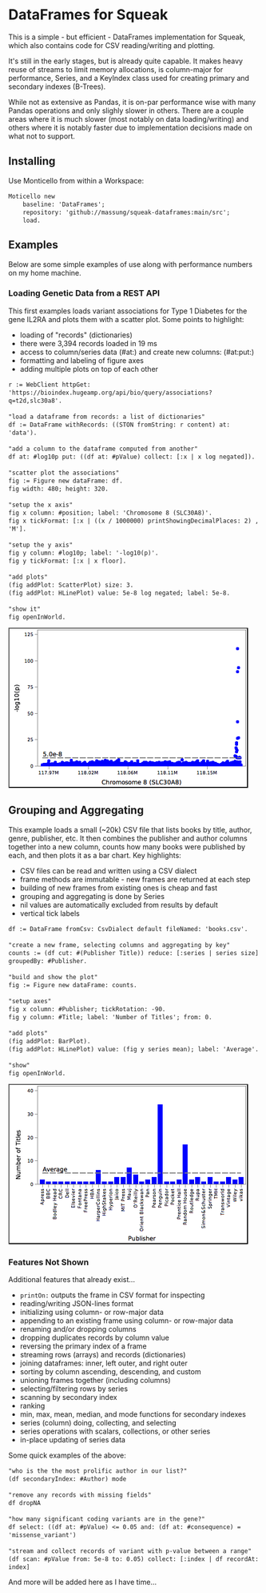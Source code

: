 # DataFrames for Squeak

This is a simple - but efficient - DataFrames implementation for Squeak, which also contains code for CSV reading/writing and plotting.

It's still in the early stages, but is already quite capable. It makes heavy reuse of streams to limit memory allocations, is column-major for performance, Series, and a KeyIndex class used for creating primary and secondary indexes (B-Trees).

While not as extensive as Pandas, it is on-par performance wise with many Pandas operations and only slighly slower in others. There are a couple areas where it is much slower (most notably on data loading/writing) and others where it is notably faster due to implementation decisions made on what not to support.

## Installing

Use Monticello from within a Workspace:

```smalltalk
Moticello new
    baseline: 'DataFrames';
    repository: 'github://massung/squeak-dataframes:main/src';
    load.
```

## Examples

Below are some simple examples of use along with performance numbers on my home machine.

### Loading Genetic Data from a REST API

This first examples loads variant associations for Type 1 Diabetes for the gene IL2RA and plots them with a scatter plot. Some points to highlight:

* loading of "records" (dictionaries)
* there were 3,394 records loaded in 19 ms
* access to column/series data (#at:) and create new columns: (#at:put:)
* formatting and labeling of figure axes
* adding multiple plots on top of each other

```smalltalk
r := WebClient httpGet: 'https://bioindex.hugeamp.org/api/bio/query/associations?q=t2d,slc30a8'.

"load a dataframe from records: a list of dictionaries"
df := DataFrame withRecords: ((STON fromString: r content) at: 'data').

"add a column to the dataframe computed from another"
df at: #log10p put: ((df at: #pValue) collect: [:x | x log negated]).

"scatter plot the associations"
fig := Figure new dataFrame: df.
fig width: 480; height: 320.

"setup the x axis"
fig x column: #position; label: 'Chromosome 8 (SLC30A8)'.
fig x tickFormat: [:x | ((x / 1000000) printShowingDecimalPlaces: 2) , 'M'].

"setup the y axis"
fig y column: #log10p; label: '-log10(p)'.
fig y tickFormat: [:x | x floor].

"add plots"
(fig addPlot: ScatterPlot) size: 3.
(fig addPlot: HLinePlot) value: 5e-8 log negated; label: 5e-8.

"show it"
fig openInWorld.
```

![](screenshots/associations.png)

## Grouping and Aggregating

This example loads a small (~20k) CSV file that lists books by title, author, genre, publisher, etc. It then combines the publisher and author columns together into a new column, counts how many books were published by each, and then plots it as a bar chart. Key highlights:

* CSV files can be read and written using a CSV dialect
* frame methods are immutable - new frames are returned at each step
* building of new frames from existing ones is cheap and fast
* grouping and aggregating is done by Series
* nil values are automatically excluded from results by default
* vertical tick labels

```smalltalk
df := DataFrame fromCsv: CsvDialect default fileNamed: 'books.csv'.

"create a new frame, selecting columns and aggregating by key"
counts := (df cut: #(Publisher Title)) reduce: [:series | series size] groupedBy: #Publisher.

"build and show the plot"
fig := Figure new dataFrame: counts.

"setup axes"
fig x column: #Publisher; tickRotation: -90.
fig y column: #Title; label: 'Number of Titles'; from: 0.

"add plots"
(fig addPlot: BarPlot).
(fig addPlot: HLinePlot) value: (fig y series mean); label: 'Average'.

"show"
fig openInWorld.
```

![](screenshots/books.png)

### Features Not Shown

Additional features that already exist...

* `printOn:` outputs the frame in CSV format for inspecting
* reading/writing JSON-lines format
* initializing using column- or row-major data
* appending to an existing frame using column- or row-major data
* renaming and/or dropping columns
* dropping duplicates records by column value
* reversing the primary index of a frame
* streaming rows (arrays) and records (dictionaries)
* joining dataframes: inner, left outer, and right outer
* sorting by column ascending, descending, and custom
* unioning frames together (including columns)
* selecting/filtering rows by series
* scanning by secondary index
* ranking
* min, max, mean, median, and mode functions for secondary indexes
* series (column) doing, collecting, and selecting
* series operations with scalars, collections, or other series
* in-place updating of series data

Some quick examples of the above:

```smalltalk
"who is the the most prolific author in our list?"
(df secondaryIndex: #Author) mode

"remove any records with missing fields"
df dropNA

"how many significant coding variants are in the gene?"
df select: ((df at: #pValue) <= 0.05 and: (df at: #consequence) = 'missense_variant')

"stream and collect records of variant with p-value between a range"
(df scan: #pValue from: 5e-8 to: 0.05) collect: [:index | df recordAt: index]
```

And more will be added here as I have time...
